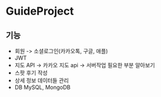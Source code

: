 # GuideProject

## 기능
- 회원 -> 소셜로그인(카카오톡, 구글, 애플)
- JWT
- 지도 API -> 카카오 지도 api -> 서버작업 필요한 부분 알아보기
- 스팟 후기 작성
- 상세 정보 데이터들 관리
- DB MySQL, MongoDB
